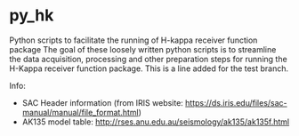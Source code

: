 # py_hk
Python scripts to facilitate the running of H-kappa receiver function package
The goal of these loosely written python scripts is to streamline the data acquisition, processing and other preparation steps for running the H-Kappa receiver function package.
This is a line added for the test branch.




Info:
* SAC Header information (from IRIS website: https://ds.iris.edu/files/sac-manual/manual/file_format.html)
* AK135 model table: http://rses.anu.edu.au/seismology/ak135/ak135f.html
